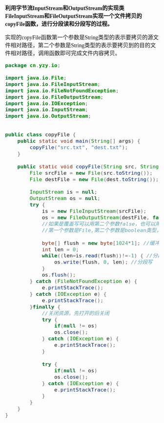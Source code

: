 <font size = 4 face = "黑体">


**利用字节流InputStream和OutputStream的实现类FileInputStream和FileOutputStream实现一个文件拷贝的copyFile函数，进行分段读和分段写的过程。**

实现的copyFile函数第一个参数是String类型的表示要拷贝的源文件相对路径，第二个参数是String类型的表示要拷贝到的目的文件相对路径，调用函数即可完成文件内容拷贝。

```java
package cn.yzy.io;

import java.io.File;
import java.io.FileInputStream;
import java.io.FileNotFoundException;
import java.io.FileOutputStream;
import java.io.IOException;
import java.io.InputStream;
import java.io.OutputStream;


public class copyFile {
	public static void main(String[] args) {
		copyFile("src.txt", "dest.txt");
	}
	
	public static void copyFile(String src, String dest) {
		File srcFile = new File(src.toString());
		File destFile = new File(dest.toString()); //文件不存在会自动创建
		
		InputStream is = null;
		OutputStream os = null;
		try {
			is = new FileInputStream(srcFile);
			os = new FileOutputStream(destFile, false); 
			//如果是覆盖写可以用第二个参数false，也可以用单参数构造方法默认就是覆盖
			//第一个参数是File,第二个参数是boolean类型，true表示append
			
			byte[] flush = new byte[1024*1]; //缓冲容器
			int len = 0;
			while((len=is.read(flush))!=-1) { //分段读取
				os.write(flush, 0, len); //分段写
			}
			os.flush();
		} catch (FileNotFoundException e) {
			e.printStackTrace();
		} catch (IOException e) {
			e.printStackTrace();
		}finally {
			//关闭资源，先打开的后关闭
			try {
				if(null != os)
				os.close();
			} catch (IOException e) {
				e.printStackTrace();
			}
			
			try {
				if(null != os)
				os.close();
			} catch (IOException e) {
				e.printStackTrace();
			}
		}
	}
}
```


</font>